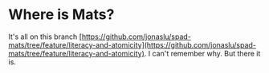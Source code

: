 # Where is Mats?
It's all on this branch [https://github.com/jonaslu/spad-mats/tree/feature/literacy-and-atomicity](https://github.com/jonaslu/spad-mats/tree/feature/literacy-and-atomicity).
I can't remember why. But there it is.
